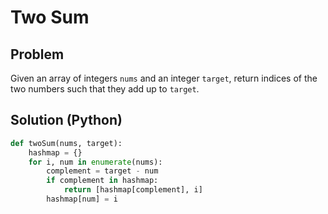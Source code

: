 # Two Sum

## Problem
Given an array of integers `nums` and an integer `target`, return indices of the two numbers such that they add up to `target`.

## Solution (Python)
```python
def twoSum(nums, target):
    hashmap = {}
    for i, num in enumerate(nums):
        complement = target - num
        if complement in hashmap:
            return [hashmap[complement], i]
        hashmap[num] = i
